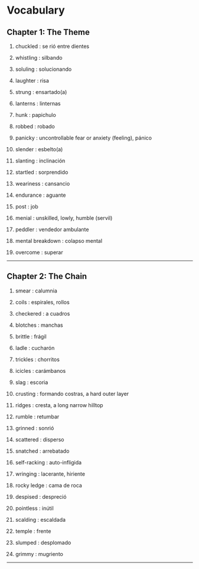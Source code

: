 # Vocabulary

## Chapter 1: The Theme

1. chuckled
: se rió entre dientes

2. whistling
: silbando

3. soluling
: solucionando

4. laughter
: risa

5. strung
: ensartado(a)

6. lanterns 
: linternas

7. hunk
: papichulo

8. robbed 
: robado

9. panicky
: uncontrollable fear or anxiety (feeling), pánico

10. slender
: esbelto(a)

11. slanting
: inclinación

12. startled
: sorprendido

13. weariness
: cansancio

14. endurance
: aguante

15. post
: job

16. menial
: unskilled, lowly, humble (servil)

17. peddler
: vendedor ambulante

18. mental breakdown
: colapso mental

19. overcome
: superar

---

## Chapter 2: The Chain

1. smear
: calumnia

2. coils
: espirales, rollos

3. checkered
: a cuadros

4. blotches
: manchas

5. brittle
: frágil

6. ladle
: cucharón

7. trickles
: chorritos

8. icicles
: carámbanos

9. slag
: escoria

10. crusting
: formando costras, a hard outer layer

11. ridges
: cresta, a long narrow hilltop

12. rumble
: retumbar

13. grinned
: sonrió

14. scattered
: disperso

15. snatched
: arrebatado

16. self-racking
: auto-infligida

17. wringing
: lacerante, hiriente

18. rocky ledge
: cama de roca

19. despised
: despreció

20. pointless
: inútil

21. scalding
: escaldada

22. temple
: frente

23. slumped
: desplomado

24. grimmy
: mugriento

---






